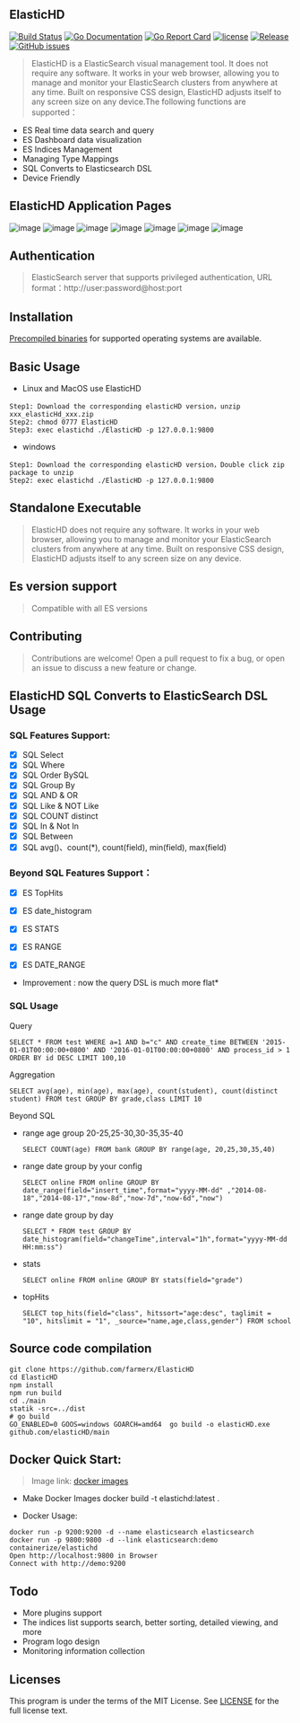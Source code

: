 ElasticHD
-----------
[![Build Status](https://travis-ci.org/farmerx/ElasticHD.svg?branch=master)](https://travis-ci.org/farmerx/ElasticHD)
[![Go Documentation](http://img.shields.io/badge/go-documentation-blue.svg?style=flat-square)](https://godoc.org/github.com/farmerx/ElasticHD/main)
[![Go Report Card](https://goreportcard.com/badge/github.com/Luxurioust/aurora)](https://goreportcard.com/report/github.com/farmerx/elasticHD/main)
[![license](https://img.shields.io/github/license/mashape/apistatus.svg?maxAge=2592000)](https://github.com/farmerx/elasticHD/blob/master/LICENSE)
[![Release](https://img.shields.io/github/release/elasticHD/elasticHD.svg?label=Release)](https://github.com/farmerx/elasticHD/releases/latest)
[![GitHub issues](https://img.shields.io/github/issues/farmerx/ElasticHD.svg)](https://github.com/farmerx/ElasticHD/issues)
> ElasticHD is a ElasticSearch visual management tool. It does not require any software. It works in your web browser, allowing you to manage and monitor your ElasticSearch clusters from anywhere at any time. Built on responsive CSS design, ElasticHD adjusts itself to any screen size on any device.The following functions are supported：
 * ES Real time data search and query
 * ES Dashboard data visualization
 * ES Indices Management
 * Managing Type Mappings
 * SQL Converts to Elasticsearch DSL
 * Device Friendly
 
 

## ElasticHD Application Pages

![image](https://github.com/farmerx/ElasticHD/blob/master/Elastic%20HD%20Dashboard.png)
![image](https://github.com/farmerx/ElasticHD/blob/master/Elastic%20HD%20Dashboard%20(2).png)
![image](https://github.com/farmerx/ElasticHD/blob/master/Elastic%20HD%20Dashboard%20(3).png)
![image](https://github.com/farmerx/ElasticHD/blob/master/Elastic%20HD%20Dashboard%20(4).png)
![image](https://github.com/farmerx/ElasticHD/blob/master/Elastic%20HD%20Dashboard%20(5).png)
![image](https://github.com/farmerx/ElasticHD/blob/master/Elastic%20HD%20Dashboard%20(6).png)
![image](https://github.com/farmerx/ElasticHD/blob/master/Elastic%20HD%20Dashboard%20(7).png)
 
## Authentication
> ElasticSearch server that supports privileged authentication, URL format：http://user:password@host:port

## Installation

[Precompiled binaries](https://github.com/farmerx/elasticHD/releases) for supported operating systems are available.

## Basic Usage

 * Linux and MacOS use ElasticHD 
 ```
 Step1: Download the corresponding elasticHD version，unzip xxx_elasticHd_xxx.zip
 Step2: chmod 0777 ElasticHD
 Step3: exec elastichd ./ElasticHD -p 127.0.0.1:9800 
 ```
 * windows
 ```
 Step1: Download the corresponding elasticHD version，Double click zip package to unzip
 Step2: exec elastichd ./ElasticHD -p 127.0.0.1:9800 
 ```
 
## Standalone Executable 

> ElasticHD does not require any software. It works in your web browser, allowing you to manage and monitor your ElasticSearch clusters from anywhere at any time. Built on responsive CSS design, ElasticHD adjusts itself to any screen size on any device.

## Es version support

> Compatible with all ES versions

## Contributing

> Contributions are welcome! Open a pull request to fix a bug, or open an issue to discuss a new feature or change.

## ElasticHD SQL Converts to ElasticSearch DSL Usage

### SQL Features Support:

- [x] SQL Select
- [x] SQL Where
- [x] SQL Order BySQL
- [x] SQL Group By
- [x] SQL AND & OR
- [x] SQL Like & NOT Like
- [x] SQL COUNT distinct
- [x] SQL In & Not In
- [x] SQL Between
- [x] SQL avg()、count(*), count(field), min(field), max(field)

### Beyond SQL Features Support：

- [x] ES TopHits
- [x] ES date_histogram
- [x] ES STATS
- [x] ES RANGE
- [x] ES DATE_RANGE



* Improvement : now the query DSL is much more flat*


### SQL Usage

Query
```
SELECT * FROM test WHERE a=1 AND b="c" AND create_time BETWEEN '2015-01-01T00:00:00+0800' AND '2016-01-01T00:00:00+0800' AND process_id > 1 ORDER BY id DESC LIMIT 100,10
```
Aggregation
```
SELECT avg(age), min(age), max(age), count(student), count(distinct student) FROM test GROUP BY grade,class LIMIT 10
```
Beyond SQL
 * range age group 20-25,25-30,30-35,35-40
 
	```
	SELECT COUNT(age) FROM bank GROUP BY range(age, 20,25,30,35,40)
	```
 * range date group by your config
 
 	```
	SELECT online FROM online GROUP BY date_range(field="insert_time",format="yyyy-MM-dd" ,"2014-08-18","2014-08-17","now-8d","now-7d","now-6d","now")
	```
 * range date group by day

	```
	SELECT * FROM test GROUP BY date_histogram(field="changeTime",interval="1h",format="yyyy-MM-dd HH:mm:ss")
	```
 * stats
 	```
	SELECT online FROM online GROUP BY stats(field="grade")
	```
 * topHits
 	```
	SELECT top_hits(field="class", hitssort="age:desc", taglimit = "10", hitslimit = "1", _source="name,age,class,gender") FROM school
	```


## Source code compilation

```
git clone https://github.com/farmerx/ElasticHD
cd ElasticHD
npm install
npm run build
cd ./main
statik -src=../dist
# go build
GO_ENABLED=0 GOOS=windows GOARCH=amd64  go build -o elasticHD.exe github.com/elasticHD/main
```

## Docker Quick Start:

> Image link: [docker images](https://hub.docker.com/r/containerize/elastichd/)

* Make Docker Images
docker build -t elastichd:latest .

* Docker Usage:

```
docker run -p 9200:9200 -d --name elasticsearch elasticsearch
docker run -p 9800:9800 -d --link elasticsearch:demo containerize/elastichd
Open http://localhost:9800 in Browser
Connect with http://demo:9200

```


## Todo
* More plugins support
* The indices list supports search, better sorting, detailed viewing, and more
* Program logo design
* Monitoring information collection

## Licenses

This program is under the terms of the MIT License. See [LICENSE](https://github.com/farmerx/elasticHD/blob/master/LICENSE) for the full license text.


